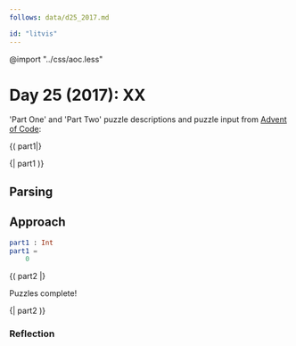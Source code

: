 ```yaml
---
follows: data/d25_2017.md

id: "litvis"
---
```


@import "../css/aoc.less"

# Day 25 (2017): XX

'Part One' and 'Part Two' puzzle descriptions and puzzle input from [Advent of Code](https://adventofcode.com/2017/day/25):

{( part1|}

{| part1 )}

## Parsing

## Approach

```elm {l r}
part1 : Int
part1 =
    0
```

{( part2 |}

Puzzles complete!

{| part2 )}

### Reflection
